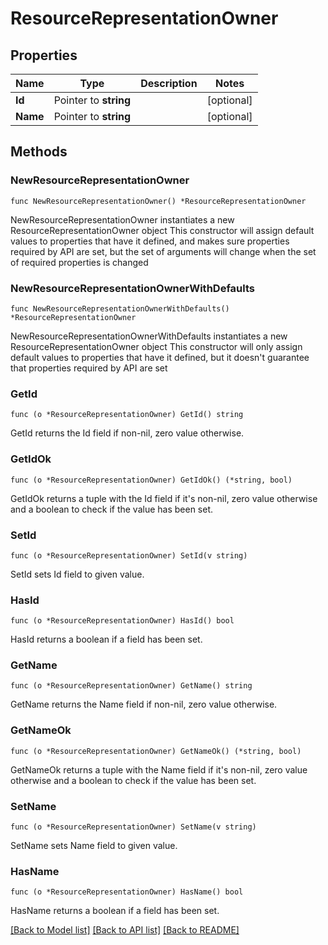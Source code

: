 # ResourceRepresentationOwner

## Properties

Name | Type | Description | Notes
------------ | ------------- | ------------- | -------------
**Id** | Pointer to **string** |  | [optional] 
**Name** | Pointer to **string** |  | [optional] 

## Methods

### NewResourceRepresentationOwner

`func NewResourceRepresentationOwner() *ResourceRepresentationOwner`

NewResourceRepresentationOwner instantiates a new ResourceRepresentationOwner object
This constructor will assign default values to properties that have it defined,
and makes sure properties required by API are set, but the set of arguments
will change when the set of required properties is changed

### NewResourceRepresentationOwnerWithDefaults

`func NewResourceRepresentationOwnerWithDefaults() *ResourceRepresentationOwner`

NewResourceRepresentationOwnerWithDefaults instantiates a new ResourceRepresentationOwner object
This constructor will only assign default values to properties that have it defined,
but it doesn't guarantee that properties required by API are set

### GetId

`func (o *ResourceRepresentationOwner) GetId() string`

GetId returns the Id field if non-nil, zero value otherwise.

### GetIdOk

`func (o *ResourceRepresentationOwner) GetIdOk() (*string, bool)`

GetIdOk returns a tuple with the Id field if it's non-nil, zero value otherwise
and a boolean to check if the value has been set.

### SetId

`func (o *ResourceRepresentationOwner) SetId(v string)`

SetId sets Id field to given value.

### HasId

`func (o *ResourceRepresentationOwner) HasId() bool`

HasId returns a boolean if a field has been set.

### GetName

`func (o *ResourceRepresentationOwner) GetName() string`

GetName returns the Name field if non-nil, zero value otherwise.

### GetNameOk

`func (o *ResourceRepresentationOwner) GetNameOk() (*string, bool)`

GetNameOk returns a tuple with the Name field if it's non-nil, zero value otherwise
and a boolean to check if the value has been set.

### SetName

`func (o *ResourceRepresentationOwner) SetName(v string)`

SetName sets Name field to given value.

### HasName

`func (o *ResourceRepresentationOwner) HasName() bool`

HasName returns a boolean if a field has been set.


[[Back to Model list]](../README.md#documentation-for-models) [[Back to API list]](../README.md#documentation-for-api-endpoints) [[Back to README]](../README.md)


